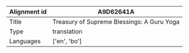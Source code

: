 |Alignment id | A9D62641A
| --- | --- 
|Title | Treasury of Supreme Blessings: A Guru Yoga 
|Type | translation
|Languages | ['en', 'bo']